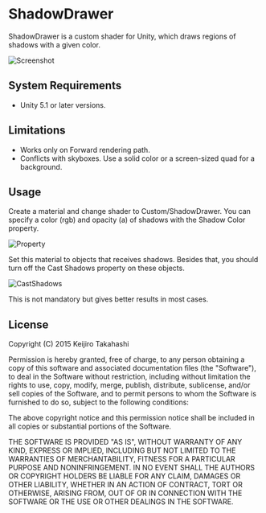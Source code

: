 ShadowDrawer
============

ShadowDrawer is a custom shader for Unity, which draws regions of shadows with a given color.

![Screenshot](http://keijiro.github.io/ShadowDrawer/Screenshot.png)

System Requirements
-------------------

- Unity 5.1 or later versions.

Limitations
-----------

- Works only on Forward rendering path.
- Conflicts with skyboxes. Use a solid color or a screen-sized quad for a background.

Usage
-----

Create a material and change shader to Custom/ShadowDrawer. You can specify a color (rgb) and opacity (a) of shadows with the Shadow Color property. 

![Property](http://keijiro.github.io/ShadowDrawer/Property.png)

Set this material to objects that receives shadows. Besides that, you should turn off the Cast Shadows property on these objects.

![CastShadows](http://keijiro.github.io/ShadowDrawer/CastShadows.png)

This is not mandatory but gives better results in most cases.

License
-------

Copyright (C) 2015 Keijiro Takahashi

Permission is hereby granted, free of charge, to any person obtaining a copy of
this software and associated documentation files (the "Software"), to deal in
the Software without restriction, including without limitation the rights to
use, copy, modify, merge, publish, distribute, sublicense, and/or sell copies of
the Software, and to permit persons to whom the Software is furnished to do so,
subject to the following conditions:

The above copyright notice and this permission notice shall be included in all
copies or substantial portions of the Software.

THE SOFTWARE IS PROVIDED "AS IS", WITHOUT WARRANTY OF ANY KIND, EXPRESS OR
IMPLIED, INCLUDING BUT NOT LIMITED TO THE WARRANTIES OF MERCHANTABILITY, FITNESS
FOR A PARTICULAR PURPOSE AND NONINFRINGEMENT. IN NO EVENT SHALL THE AUTHORS OR
COPYRIGHT HOLDERS BE LIABLE FOR ANY CLAIM, DAMAGES OR OTHER LIABILITY, WHETHER
IN AN ACTION OF CONTRACT, TORT OR OTHERWISE, ARISING FROM, OUT OF OR IN
CONNECTION WITH THE SOFTWARE OR THE USE OR OTHER DEALINGS IN THE SOFTWARE.
